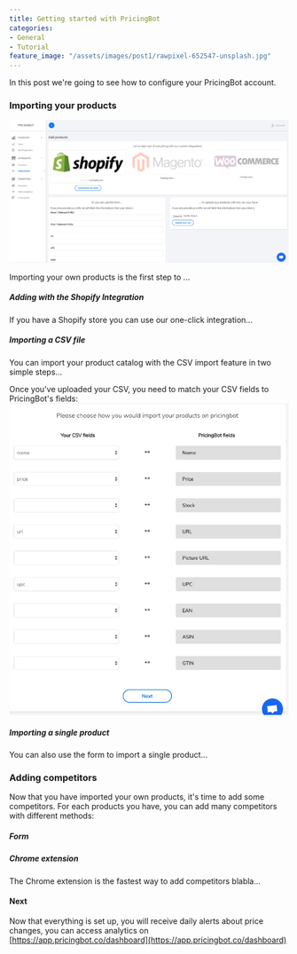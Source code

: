 ```yaml
---
title: Getting started with PricingBot
categories:
- General
- Tutorial
feature_image: "/assets/images/post1/rawpixel-652547-unsplash.jpg"
---
```



In this post we're going to see how to configure your PricingBot account. 

### Importing your products

![Adding a product](/assets/images/post1/screenshot_add_own_product.jpg)

Importing your own products is the first step to ...

##### Adding with the Shopify Integration

If you have a Shopify store you can use our one-click integration...

##### Importing a CSV file

You can import your product catalog with the CSV import feature in two simple steps...

Once you've uploaded your CSV, you need to match your CSV fields to PricingBot's fields: 
![CSV fields matching](/assets/images/post1/csv_upload.jpg)

##### Importing a single product

You can also use the form to import a single product...

### Adding competitors

Now that you have imported your own products, it's time to add some competitors. 
For each products you have, you can add many competitors with different methods:

##### Form

##### Chrome extension

The Chrome extension is the fastest way to add competitors blabla...


#### Next 

Now that everything is set up, you will receive daily alerts about price changes, you can access analytics on  [https://app.pricingbot.co/dashboard](https://app.pricingbot.co/dashboard)
